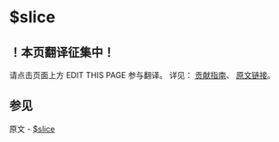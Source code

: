 # $slice

## ！本页翻译征集中！

请点击页面上方 EDIT THIS PAGE 参与翻译。
详见：
[贡献指南]( https://github.com/JinMuInfo/MongoDB-Manual-zh/blob/master/CONTRIBUTING.md )、
[原文链接](  https://docs.mongodb.com/manual/reference/operator/update/slice/  )。

## 参见

原文 - [$slice]( https://docs.mongodb.com/manual/reference/operator/update/slice/ )

